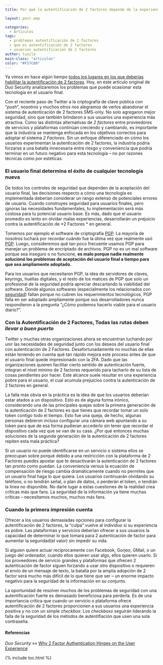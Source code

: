```yaml
---
title: Por qué la autentificación de 2 factores depende de la experiencia del usuario

layout: post.amp

categories:
  - Articulos
tags:
  - problemas autentificación de 2 factores
  - que es autentificación de 2 factores
  - usuarios autentificación de 2 factores
author: luzila
main-class: "articulos"
color: "#F57C00"
---
```

<amp-img src="/assets/img/2013/08/2-factor-authentication1.jpg" alt="Por qué la autentificación de 2 factores depende de la experiencia del usuario" width="700px" height="349px" />

Ya vimos en hace algún tiempo [todos los lugares en los que deberías habilitar la autentificación de 2 factores][1]. Hoy, en este artículo original de Duo Security analizaremos los problemas que puede ocasionar esta tecnología en el usuario final.

<!--ad-->

Con el reciente paso de Twitter a la criptografía de clave pública con &#8220;*push*&#8220;, nosotros y muchos otros nos alegramos de verlos abandonar el sistema de autenticación de 2 factores SMS-only. No solo agregaron mejor seguridad, sino que también brindaron a sus usuarios una experiencia más atractiva. Como las distintas alternativas de *2 factores* entre proveedores de servicios y plataformas continúan creciendo y cambiando, es importante que la industria se mantenga enfocada en los objetivos correctos para adoptar el sistema *2 Factores*. Sin un enfoque diferenciado en cómo los usuarios experimentan la autenticación de 2 factores, la industria podría forzarse a una batalla innecesaria entre riesgo y conveniencia que podría terminar en un futuro negativo para esta tecnología &#8211; no por razones técnicas como por estéticas.

### El usuario final determina el éxito de cualquier tecnología nueva

De todos los controles de seguridad que dependen de la aceptación del usuario final, las decisiones respecto a cómo una tecnología es implementada deberían considerar un rango extenso de potenciales errores de usuario. Cuando construyes seguridad para usuarios finales, pero ignoras las necesidades fundamentales, tu implementación será más costosa para tu potencial usuario base. Es más, dado que el usuario promedio es lento en olvidar malas experiencias, desarrollarán un prejuicio contra la autentificación de *2 Factores * en general.

Tomemos por ejemplo el software de criptografía [PGP][2]. La mayoría de nosotros luchará por recordar cuándo fue la útima vez que realmente usó <a href="https://es.wikipedia.org/wiki/PGP" title="Definición de PGP en Wikipedia" target="_blank">PGP</a>. Luego, consideremos qué tan poco frecuente usamos PGP para manejar un problema de encriptado de archivos. PGP no es un mal software porque sea inseguro o no funcione, **es malo porque nadie realmente solucionó los problemas de aceptación del usuario final a tiempo para que sea ampliamente adoptado.**

Para los usuarios que necesitaron PGP, la idea de servidores de claves, keyrings, huellas digitales, y el resto de los matices de PGP que solo un profesional de la seguridad podría apreciar descartando la viabilidad del software. Donde algunos softwares (especialmente los relacionados con [seguridad][3]) fallan porque no cubren los requerimientos tecnológicos, PGP falla en ser adoptado ampliamente porque sus desarrolladores nunca respondieron a la pregunta &#8220;¿Cómo podemos hacerlo viable para el usuario diario?&#8221;.

### Con la Autentificación de 2 Factores, Todas las rutas deben *llevar a buen puerto*

Twitter y muchas otras organizaciones ahora se encuentran luchando por unir las necesidades de seguridad junto con los deseos del usuario final con autenticación de 2 Factores. Desafortunadamente no muchas de ellas están teniendo en cuenta qué tan rápido mejora este proceso antes de que el usuario final quede impresionado con la 2FA. Dado que las organizaciones quieren facilitar cierto sentido de autenticación fuerte, integran el nivel mínimo de 2 factores requerido para tacharlo de su lista de cosas pendientes por hacer. Este alcance suele resultar en una experiencia pobre para el usuario, el cual acumula prejuicios contra la autenticación de 2 factores en general.

La falla más obvia en la práctica es la idea de que los usuarios deberían estar atados a un dispositivo. Esto es de alguna forma irónico, considerando una de las principales quejas sobre la primera generación de la autenticación de 2 factores es que tienes que recordar tomar un solo token contigo todo el tiempo. Esto fue una queja, de hecho, algunas personas debieron incluso configurar una cámara web apuntando a su token para que de esa forma pudieran accederlo sin tener que recordar el dispositivo cada vez que se van de su casa. ¿Por qué entonces muchas soluciones de la segunda generación de la autenticación de 2 factores repiten esta mala práctica?

Si un usuario no puede identificarse en un servicio o sistema ellos se preocupan sobre porqué debido a una restricción con la plataforma de 2 Factores puedes apostar que te desactivarán la autenticación de 2 factores tan pronto como puedan. La conveniencia versus la ecuación de compensación de riesgo cambia dramáticamente cuando no permites que un usuario final haga lo que quiera. Los usuarios continuarán olvidando su teléfono, o no tendrán señal, o plan de datos, o perderán el token, o tendrán la linea no disponible. No darle lugar a estas cuestiones de la realidad crea críticas más que fans. La seguridad de la información ya tiene muchas críticas &#8211; necesitamos muchos, muchos más fans.

### Cuando la primera impresión cuenta

Ofrecer a los usuarios demasiadas opciones para configurar la autentificación de 2 factores, la &#8220;culpa&#8221; vuelve al individuo si su experiencia es pobre. Las plataformas y servicios deberían ofrecer a sus usuarios la capacidad de determinar lo que tomará para 2 autenticación de factor para aumentar la seguridad(el valor) sin impedir su vida.

Si alguien quiere actuar recíprocamente con Facebook, Gorjeo, GMail, o un juego del ordenador, cuando ellos quieren usar algo, ellos quieren usarlo. Si los proveedores de servicio grandes y plataformas que ofrecen 2 autenticación de factor siguen forzando a usar otro dispositivo o requieren el envío de un mensaje de texto, la batalla por la amplia adopción de 2 factor será mucho más difícil de lo que tiene que ser &#8211; un enorme impacto negativo para la seguridad de la información en su conjunto.

La oportunidad de resolver muchos de los problemas de seguridad con una autentificación fuerte es demasiado beneficiosa para perderla. Es de una importancia crítica que cuando un servicio o plataforma ofrece autentificación de 2 factores proporcionen a sus usuarios una experiencia positiva y no con un simple *checkbox*. Los *checkboxs* seguirán liderando la falla de la seguridad de los métodos de autentifiación que usen una sola contraseña.

#### Referencias

*Duo Security* »» <a href="https://blog.duosecurity.com/2013/08/why-2-factor-authentication-hinges-on-the-user-experience/" target="_blank">Why 2 Factor Authentication Hinges on the User Experience</a>



 [1]: https://elbauldelprogramador.com/todos-los-lugares-donde-deberias-habilitar-autenticacion-de-dos-factores-ahora-mismo/ "Todos los lugares donde deberías habilitar la Autentificación de Dos Factores ahora mismo"
 [2]: https://elbauldelprogramador.com/editar-y-crear-archivos-cifrados-con-gpg-en-vim/ "Editar y crear archivos cifrados con GPG en Vim"
 [3]: /security-now/ "Categoría Seguridad"

{% include toc.html %}
